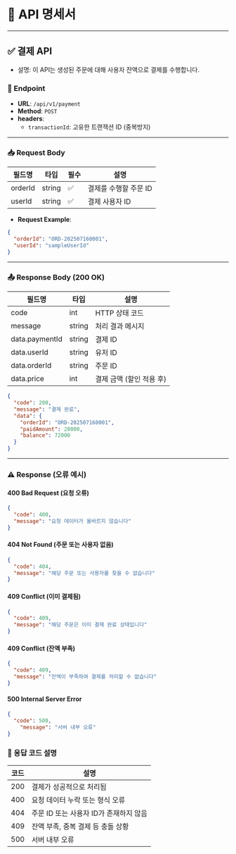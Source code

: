 # 📌 API 명세서

---

## ✅ 결제 API

- 설명: 이 API는 생성된 주문에 대해 사용자 잔액으로 결제를 수행합니다.

### 🔗 Endpoint

- **URL**: `/api/v1/payment`
- **Method**: `POST`
- **headers**: 
  - `transactionId`: 고유한 트랜잭션 ID (중복방지) 
---

### 📥 Request Body

| 필드명   | 타입     | 필수 | 설명                      |
|----------|----------|------|---------------------------|
| orderId  | string   | ✅   | 결제를 수행할 주문 ID       |
| userId   | string   | ✅   | 결제 사용자 ID              |

- **Request Example**:

```json
{
  "orderId": "ORD-202507160001",
  "userId": "sampleUserId"
}
```

---

### 📤 Response Body (200 OK)

| 필드명            | 타입   | 설명                     |
|----------------|--------|------------------------|
| code           | int    | HTTP 상태 코드             |
| message        | string | 처리 결과 메시지              |
| data.paymentId | string | 결제 ID                  |
| data.userId    | string | 유저 ID                  |
| data.orderId   | string | 주문 ID                  |
| data.price     | int  | 결제 금액 (할인 적용 후)        |

```json
{
  "code": 200,
  "message": "결제 완료",
  "data": {
    "orderId": "ORD-202507160001",
    "paidAmount": 28000,
    "balance": 72000
  }
}
```

---

### ⚠️ Response (오류 예시)

#### 400 Bad Request (요청 오류)

```json
{
  "code": 400,
  "message": "요청 데이터가 올바르지 않습니다"
}
```

#### 404 Not Found (주문 또는 사용자 없음)

```json
{
  "code": 404,
  "message": "해당 주문 또는 사용자를 찾을 수 없습니다"
}
```

#### 409 Conflict (이미 결제됨)

```json
{
  "code": 409,
  "message": "해당 주문은 이미 결제 완료 상태입니다"
}
```

#### 409 Conflict (잔액 부족)

```json
{
  "code": 409,
  "message": "잔액이 부족하여 결제를 처리할 수 없습니다"
}
```

#### 500 Internal Server Error

```json
{
  "code": 500,
    "message": "서버 내부 오류"
}
```
### 📘 응답 코드 설명
| 코드 | 설명                       |
|------|--------------------------|
| 200  | 결제가 성공적으로 처리됨            |
| 400  | 요청 데이터 누락 또는 형식 오류       |
| 404  | 주문 ID 또는 사용자 ID가 존재하지 않음 |
| 409  | 잔액 부족, 중복 결제 등 충돌 상황     |
| 500  | 서버 내부 오류      |
